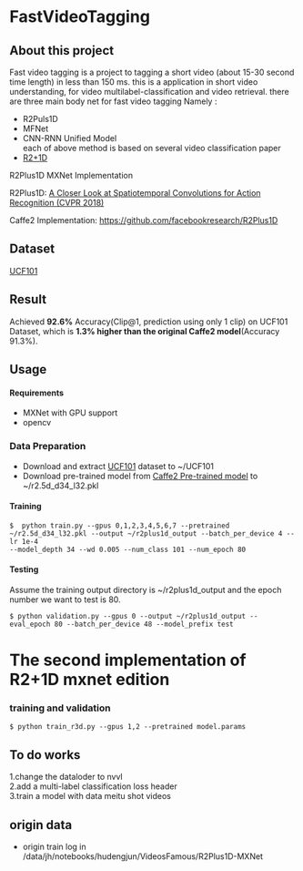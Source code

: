 # FastVideoTagging 
## About this project
Fast video tagging is a project to tagging a short video (about 15-30 second time length) in less than 150 ms.
this is a application in short video understanding, for video multilabel-classification and video retrieval.
there are three main body net for fast video tagging Namely :   
- R2Puls1D
- MFNet  
- CNN-RNN Unified Model  
each of above method is based on several video classification paper 
- [R2+1D]()

R2Plus1D MXNet Implementation

R2Plus1D: [A Closer Look at Spatiotemporal Convolutions for Action Recognition (CVPR 2018)](https://arxiv.org/pdf/1711.11248.pdf)

Caffe2 Implementation: https://github.com/facebookresearch/R2Plus1D

## Dataset
[UCF101](http://crcv.ucf.edu/data/UCF101.php)


## Result

Achieved **92.6%** Accuracy(Clip@1, prediction using only 1 clip) on UCF101 Dataset, which is **1.3% higher than the original Caffe2 model**(Accuracy 91.3%).

## Usage

#### Requirements
 
 * MXNet with GPU support
 * opencv

### Data Preparation

 * Download and extract [UCF101](http://crcv.ucf.edu/data/UCF101.php) dataset to ~/UCF101
 * Download pre-trained model from [Caffe2 Pre-trained model](https://github.com/facebookresearch/R2Plus1D/blob/master/tutorials/models.md) to ~/r2.5d_d34_l32.pkl
  
 
#### Training 
 ```
$  python train.py --gpus 0,1,2,3,4,5,6,7 --pretrained ~/r2.5d_d34_l32.pkl --output ~/r2plus1d_output --batch_per_device 4 --lr 1e-4 
--model_depth 34 --wd 0.005 --num_class 101 --num_epoch 80 
```

#### Testing

Assume the training output directory is ~/r2plus1d_output and the epoch number we want to test is 80.

```
$ python validation.py --gpus 0 --output ~/r2plus1d_output --eval_epoch 80 --batch_per_device 48 --model_prefix test 
```
# The second implementation of R2+1D mxnet edition

### training and validation
```angular2html
$ python train_r3d.py --gpus 1,2 --pretrained model.params
```
## To do works
1.change the dataloder to nvvl  
2.add a multi-label classification loss header  
3.train a model with data meitu shot videos  

## origin data  
- origin train log  in /data/jh/notebooks/hudengjun/VideosFamous/R2Plus1D-MXNet



